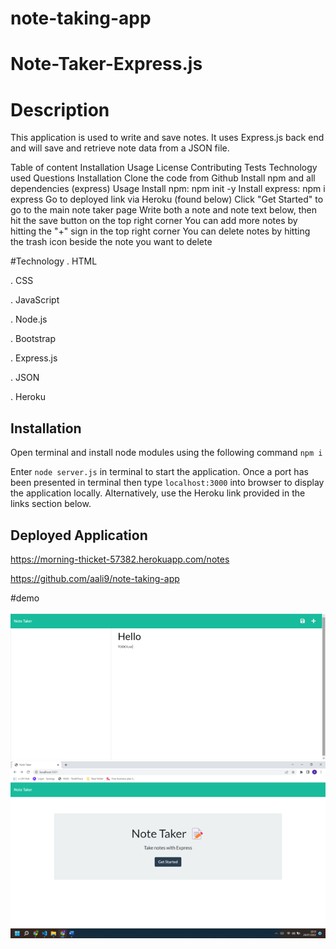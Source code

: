 # note-taking-app

# Note-Taker-Express.js

# Description
This application is used to write and save notes. It uses Express.js back end and will save and retrieve note data from a JSON file.


Table of content
Installation
Usage
License
Contributing
Tests
Technology used
Questions
Installation
Clone the code from Github
Install npm and all dependencies (express)
Usage
Install npm: npm init -y
Install express: npm i express
Go to deployed link via Heroku (found below)
Click "Get Started" to go to the main note taker page
Write both a note and note text below, then hit the save button on the top right corner
You can add more notes by hitting the "+" sign in the top right corner
You can delete notes by hitting the trash icon beside the note you want to delete


#Technology
. HTML

. CSS

. JavaScript

. Node.js

. Bootstrap

. Express.js

. JSON

. Heroku

## Installation

Open terminal and install node modules using the following command `npm i`

Enter `node server.js` in terminal to start the application. Once a port has been presented in terminal then type `localhost:3000` into browser to display the application locally. Alternatively, use the Heroku link provided in the links section below.


## Deployed Application
https://morning-thicket-57382.herokuapp.com/notes

https://github.com/aali9/note-taking-app

#demo 

![alt text](images/Picture1.png)
![alt text](images/Picture2.png)